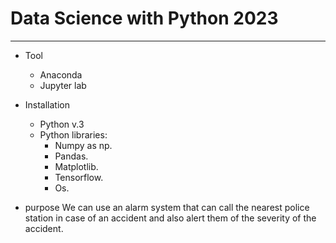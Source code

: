 # Data Science with Python 2023
---
* Tool
    * Anaconda
    * Jupyter lab

* Installation
    * Python v.3
    * Python libraries:
        * Numpy as np.
        * Pandas.
        * Matplotlib.
        * Tensorflow.
        * Os.

* purpose
  We can use an alarm system that can call the nearest police station in case of an accident and also alert them of the severity of the accident.
